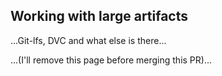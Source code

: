 ## Working with large artifacts

...Git-lfs, DVC and what else is there...

...(I'll remove this page before merging this PR)...
